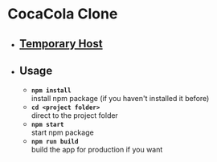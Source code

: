 # CocaCola Clone
* ## [Temporary Host](https://warm-refuge-29675.herokuapp.com/)
* ## Usage
  * **`npm install`** <br>
    install npm package (if you haven't installed it before)
  * **`cd <project folder>`** <br>
    direct to the project folder
  * **`npm start`** <br>
    start npm package
  * **`npm run build`** <br>
    build the app for production if you want